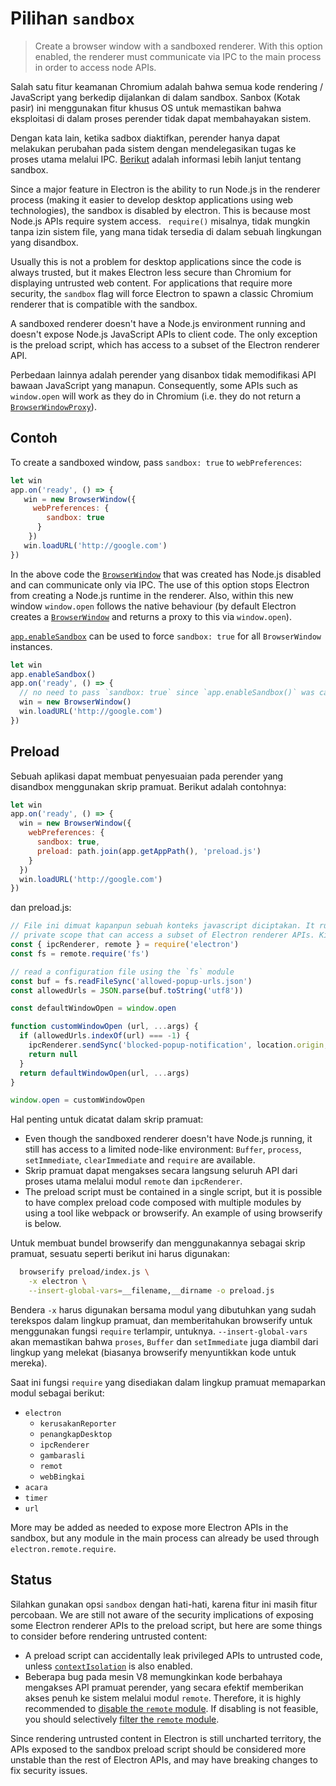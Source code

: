# Pilihan `sandbox`

> Create a browser window with a sandboxed renderer. With this option enabled, the renderer must communicate via IPC to the main process in order to access node APIs.

Salah satu fitur keamanan Chromium adalah bahwa semua kode rendering / JavaScript yang berkedip dijalankan di dalam sandbox. Sanbox (Kotak pasir) ini menggunakan fitur khusus OS untuk memastikan bahwa eksploitasi di dalam proses perender tidak dapat membahayakan sistem.

Dengan kata lain, ketika sadbox diaktifkan, perender hanya dapat melakukan perubahan pada sistem dengan mendelegasikan tugas ke proses utama melalui IPC. [Berikut](https://www.chromium.org/developers/design-documents/sandbox) adalah informasi lebih lanjut tentang sandbox.

Since a major feature in Electron is the ability to run Node.js in the renderer process (making it easier to develop desktop applications using web technologies), the sandbox is disabled by electron. This is because most Node.js APIs require system access. ` require()` misalnya, tidak mungkin tanpa izin sistem file, yang mana tidak tersedia di dalam sebuah lingkungan yang disandbox.

Usually this is not a problem for desktop applications since the code is always trusted, but it makes Electron less secure than Chromium for displaying untrusted web content. For applications that require more security, the `sandbox` flag will force Electron to spawn a classic Chromium renderer that is compatible with the sandbox.

A sandboxed renderer doesn't have a Node.js environment running and doesn't expose Node.js JavaScript APIs to client code. The only exception is the preload script, which has access to a subset of the Electron renderer API.

Perbedaan lainnya adalah perender yang disanbox tidak memodifikasi API bawaan JavaScript yang manapun. Consequently, some APIs such as `window.open` will work as they do in Chromium (i.e. they do not return a [`BrowserWindowProxy`](browser-window-proxy.md)).

## Contoh

To create a sandboxed window, pass `sandbox: true` to `webPreferences`:

```js
let win 
app.on('ready', () => {
   win = new BrowserWindow({     
     webPreferences: {       
        sandbox: true     
      }   
    })   
   win.loadURL('http://google.com') 
})
```

In the above code the [`BrowserWindow`](browser-window.md) that was created has Node.js disabled and can communicate only via IPC. The use of this option stops Electron from creating a Node.js runtime in the renderer. Also, within this new window `window.open` follows the native behaviour (by default Electron creates a [`BrowserWindow`](browser-window.md) and returns a proxy to this via `window.open`).

[`app.enableSandbox`](app.md#appenablesandbox-experimental) can be used to force `sandbox: true` for all `BrowserWindow` instances.

```js
let win
app.enableSandbox()
app.on('ready', () => {
  // no need to pass `sandbox: true` since `app.enableSandbox()` was called.
  win = new BrowserWindow()
  win.loadURL('http://google.com')
})
```

## Preload

Sebuah aplikasi dapat membuat penyesuaian pada perender yang disandbox menggunakan skrip pramuat. Berikut adalah contohnya:

```js
let win
app.on('ready', () => {
  win = new BrowserWindow({
    webPreferences: {
      sandbox: true,
      preload: path.join(app.getAppPath(), 'preload.js')
    }
  })
  win.loadURL('http://google.com')
})
```

dan preload.js:

```js
// File ini dimuat kapanpun sebuah konteks javascript diciptakan. It runs in a
// private scope that can access a subset of Electron renderer APIs. Kita harus // berhati-hati untuk tidak membocorkan obyek apapun ke dalam lingkup global!
const { ipcRenderer, remote } = require('electron')
const fs = remote.require('fs')

// read a configuration file using the `fs` module
const buf = fs.readFileSync('allowed-popup-urls.json')
const allowedUrls = JSON.parse(buf.toString('utf8'))

const defaultWindowOpen = window.open

function customWindowOpen (url, ...args) {
  if (allowedUrls.indexOf(url) === -1) {
    ipcRenderer.sendSync('blocked-popup-notification', location.origin, url)
    return null
  }
  return defaultWindowOpen(url, ...args)
}

window.open = customWindowOpen
```

Hal penting untuk dicatat dalam skrip pramuat:

- Even though the sandboxed renderer doesn't have Node.js running, it still has access to a limited node-like environment: `Buffer`, `process`, `setImmediate`, `clearImmediate` and `require` are available.
- Skrip pramuat dapat mengakses secara langsung seluruh API dari proses utama melalui modul `remote` dan `ipcRenderer`.
- The preload script must be contained in a single script, but it is possible to have complex preload code composed with multiple modules by using a tool like webpack or browserify. An example of using browserify is below.

Untuk membuat bundel browserify dan menggunakannya sebagai skrip pramuat, sesuatu seperti berikut ini harus digunakan:

```sh
  browserify preload/index.js \
    -x electron \
    --insert-global-vars=__filename,__dirname -o preload.js
```

Bendera `-x` harus digunakan bersama modul yang dibutuhkan yang sudah terekspos dalam lingkup pramuat, dan memberitahukan browserify untuk menggunakan fungsi `require` terlampir, untuknya. `--insert-global-vars` akan memastikan bahwa `proses`, `Buffer` dan `setImmediate` juga diambil dari lingkup yang melekat (biasanya browserify menyuntikkan kode untuk mereka).

Saat ini fungsi `require` yang disediakan dalam lingkup pramuat memaparkan modul sebagai berikut:

- `electron` 
  - `kerusakanReporter`
  - `penangkapDesktop`
  - `ipcRenderer`
  - `gambarasli`
  - `remot`
  - `webBingkai`
- `acara`
- `timer`
- `url`

More may be added as needed to expose more Electron APIs in the sandbox, but any module in the main process can already be used through `electron.remote.require`.

## Status

Silahkan gunakan opsi `sandbox` dengan hati-hati, karena fitur ini masih fitur percobaan. We are still not aware of the security implications of exposing some Electron renderer APIs to the preload script, but here are some things to consider before rendering untrusted content:

- A preload script can accidentally leak privileged APIs to untrusted code, unless [`contextIsolation`](../tutorial/security.md#3-enable-context-isolation-for-remote-content) is also enabled.
- Beberapa bug pada mesin V8 memungkinkan kode berbahaya mengakses API pramuat perender, yang secara efektif memberikan akses penuh ke sistem melalui modul `remote`. Therefore, it is highly recommended to [disable the `remote` module](../tutorial/security.md#15-disable-the-remote-module). If disabling is not feasible, you should selectively [filter the `remote` module](../tutorial/security.md#16-filter-the-remote-module).

Since rendering untrusted content in Electron is still uncharted territory, the APIs exposed to the sandbox preload script should be considered more unstable than the rest of Electron APIs, and may have breaking changes to fix security issues.